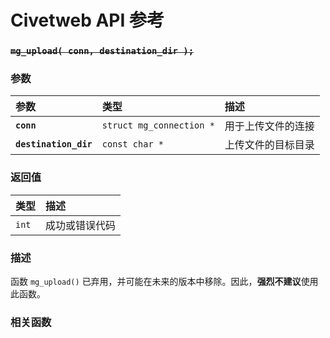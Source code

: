 # Civetweb API 参考

### ~~`mg_upload( conn, destination_dir );`~~

### 参数

| 参数 | 类型 | 描述 |
| :--- | :--- | :--- |
|**`conn`**|`struct mg_connection *`|用于上传文件的连接|
|**`destination_dir`**|`const char *`|上传文件的目标目录|

### 返回值

| 类型 | 描述 |
| :--- | :--- |
|`int`|成功或错误代码|

### 描述

函数 `mg_upload()` 已弃用，并可能在未来的版本中移除。因此，**强烈不建议**使用此函数。

### 相关函数

